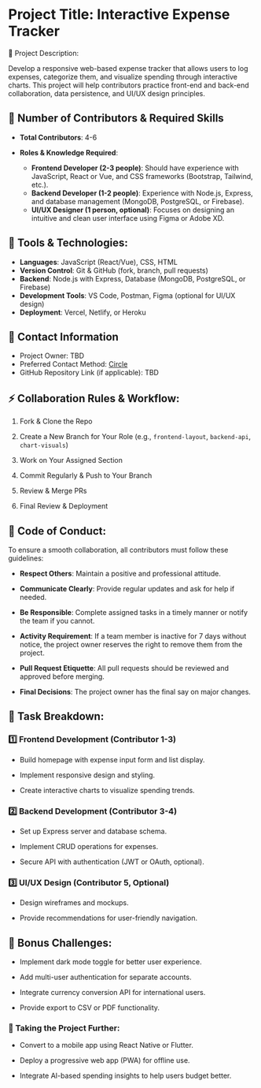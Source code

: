 # Project Title: **Interactive Expense Tracker**

📌 Project Description:

Develop a responsive web-based expense tracker that allows users to log expenses, categorize them, and visualize spending through interactive charts. This project will help contributors practice front-end and back-end collaboration, data persistence, and UI/UX design principles.

## 👥 Number of Contributors & Required Skills

- **Total Contributors**: 4-6
- **Roles & Knowledge Required**:

  - **Frontend Developer (2-3 people)**: Should have experience with JavaScript, React or Vue, and CSS frameworks (Bootstrap, Tailwind, etc.).
  - **Backend Developer (1-2 people)**: Experience with Node.js, Express, and database management (MongoDB, PostgreSQL, or Firebase).
  - **UI/UX Designer (1 person, optional)**: Focuses on designing an intuitive and clean user interface using Figma or Adobe XD.

## 🔧 Tools & Technologies:

- **Languages**: JavaScript (React/Vue), CSS, HTML
- **Version Control**: Git & GitHub (fork, branch, pull requests)
- **Backend**: Node.js with Express, Database (MongoDB, PostgreSQL, or Firebase)
- **Development Tools**: VS Code, Postman, Figma (optional for UI/UX design)
- **Deployment**: Vercel, Netlify, or Heroku

## 📩 Contact Information

- Project Owner: TBD
- Preferred Contact Method: [Circle](https://community.codecademy.com/u/8e235244)
- GitHub Repository Link (if applicable): TBD

## ⚡ Collaboration Rules & Workflow:

1. Fork & Clone the Repo

2. Create a New Branch for Your Role (e.g., `frontend-layout`, `backend-api`, `chart-visuals`)

3. Work on Your Assigned Section

4. Commit Regularly & Push to Your Branch

5. Review & Merge PRs

6. Final Review & Deployment

## 📜 Code of Conduct:

To ensure a smooth collaboration, all contributors must follow these guidelines:

- **Respect Others**: Maintain a positive and professional attitude.

- **Communicate Clearly**: Provide regular updates and ask for help if needed.

- **Be Responsible**: Complete assigned tasks in a timely manner or notify the team if you cannot.

- **Activity Requirement**: If a team member is inactive for 7 days without notice, the project owner reserves the right to remove them from the project.

- **Pull Request Etiquette**: All pull requests should be reviewed and approved before merging.

- **Final Decisions**: The project owner has the final say on major changes.

## 📝 Task Breakdown:

### 1️⃣ Frontend Development (Contributor 1-3)

- Build homepage with expense input form and list display.

- Implement responsive design and styling.

- Create interactive charts to visualize spending trends.

### 2️⃣ Backend Development (Contributor 3-4)

- Set up Express server and database schema.

- Implement CRUD operations for expenses.

- Secure API with authentication (JWT or OAuth, optional).

### 3️⃣ UI/UX Design (Contributor 5, Optional)

- Design wireframes and mockups.

- Provide recommendations for user-friendly navigation.

## 🎯 Bonus Challenges:

- Implement dark mode toggle for better user experience.

- Add multi-user authentication for separate accounts.

- Integrate currency conversion API for international users.

- Provide export to CSV or PDF functionality.

### 🚀 Taking the Project Further:

- Convert to a mobile app using React Native or Flutter.

- Deploy a progressive web app (PWA) for offline use.

- Integrate AI-based spending insights to help users budget better.
